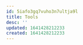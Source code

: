 ```yaml
---
id: 5iafo3gq7vuho3n7ultja9l
title: Tools
desc: ''
updated: 1641428212233
created: 1641428212233
---
```



